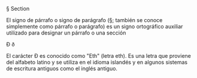 

§ Section 

El signo de párrafo o signo de parágrafo (§; también se conoce simplemente como párrafo​ o parágrafo)​ es un signo ortográfico auxiliar utilizado para designar un párrafo o una sección

Ð  ð

El carácter Ð es conocido como "Eth" (letra eth). Es una letra que proviene del alfabeto latino y se utiliza en el idioma islandés y en algunos sistemas de escritura antiguos como el inglés antiguo.